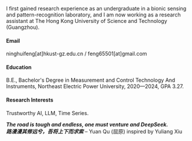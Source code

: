 
I first gained research experience as an undergraduate in a bionic sensing and pattern-recognition laboratory, and I am now working as a research assistant at The Hong Kong University of Science and Technology (Guangzhou).

#### Email
ninghuifeng[at]hkust-gz.edu.cn / feng65501[at]gmail.com
#### Education
B.E., Bachelor's Degree in Measurement and Control Technology And Instruments, Northeast Electric Power University, 2020—2024, GPA 3.27.

#### Research Interests
Trustworthy AI, LLM, Time Series.

**_The road is tough and endless, one must venture and DeepSeek._**  
**_路漫漫其修远兮，吾将上下而求索_** – Yuan Qu (屈原) inspired by Yuliang Xiu

